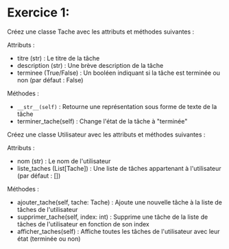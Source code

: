 # Exercice 1:

Créez une classe Tache avec les attributs et méthodes suivantes :

Attributs :

- titre (str) : Le titre de la tâche
- description (str) : Une brève description de la tâche
- terminee (True/False) : Un booléen indiquant si la tâche est terminée ou non (par défaut : False)

Méthodes :

- `__str__(self)` : Retourne une représentation sous forme de texte de la tâche
- terminer_tache(self) : Change l'état de la tâche à "terminée"

Créez une classe Utilisateur avec les attributs et méthodes suivantes :

Attributs :

- nom (str) : Le nom de l'utilisateur
- liste_taches (List[Tache]) : Une liste de tâches appartenant à l'utilisateur (par défaut : [])

Méthodes :

- ajouter_tache(self, tache: Tache) : Ajoute une nouvelle tâche à la liste de tâches de l'utilisateur
- supprimer_tache(self, index: int) : Supprime une tâche de la liste de tâches de l'utilisateur en fonction de son index
- afficher_taches(self) : Affiche toutes les tâches de l'utilisateur avec leur état (terminée ou non)

